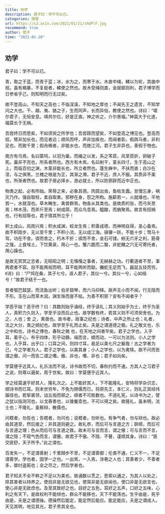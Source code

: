 ```yaml
---
title: 劝学
description: 君子曰：学不可以已。
categories: 随笔
url: https://s3.ax1x.com/2021/01/21/shOPlF.jpg
recommend: true
author: 荀子
time: "2021-01-20"
---
```


## 劝学

君子曰：学不可以已。

青，取之于蓝，而青于蓝；冰，水为之，而寒于水。木直中绳，輮以为轮，其曲中规。虽有槁暴，不复挺者，輮使之然也。故木受绳则直，金就砺则利，君子博学而日参省乎己，则知明而行无过矣。

故不登高山，不知天之高也；不临深溪，不知地之厚也；不闻先王之遗言，不知学问之大也。干、越、夷、貉之子，生而同声，长而异俗，教使之然也。诗曰：“嗟尔君子，无恒安息。靖共尔位，好是正直。神之听之，介尔景福。”神莫大于化道，福莫长于无祸。

吾尝终日而思矣，不如须臾之所学也；吾尝跂而望矣，不如登高之博见也。登高而招，臂非加长也，而见者远；顺风而呼，声非加疾也，而闻者彰。假舆马者，非利足也，而致千里；假舟楫者，非能水也，而绝江河。君子生非异也，善假于物也。

南方有鸟焉，名曰蒙鸠，以羽为巢，而编之以发，系之苇苕，风至苕折，卵破子死。巢非不完也，所系者然也。西方有木焉，名曰射干，茎长四寸，生于高山之上，而临百仞之渊，木茎非能长也，所立者然也。蓬生麻中，不扶而直；白沙在涅，与之俱黑。兰槐之根是为芷，其渐之滫，君子不近，庶人不服。其质非不美也，所渐者然也。故君子居必择乡，游必就士，所以防邪辟而近中正也。

物类之起，必有所始。荣辱之来，必象其德。肉腐出虫，鱼枯生蠹。怠慢忘身，祸灾乃作。强自取柱，柔自取束。邪秽在身，怨之所构。施薪若一，火就燥也，平地若一，水就湿也。草木畴生，禽兽群焉，物各从其类也。是故质的张，而弓矢至焉；林木茂，而斧斤至焉；树成荫，而众鸟息焉。醯酸，而蚋聚焉。故言有招祸也，行有招辱也，君子慎其所立乎！

积土成山，风雨兴焉；积水成渊，蛟龙生焉；积善成德，而神明自得，圣心备焉。故不积跬步，无以至千里；不积小流，无以成江海。骐骥一跃，不能十步；驽马十驾，功在不舍。锲而舍之，朽木不折；锲而不舍，金石可镂。蚓无爪牙之利，筋骨之强，上食埃土，下饮黄泉，用心一也。蟹六跪而二螯，非蛇鳝之穴无可寄托者，用心躁也。

是故无冥冥之志者，无昭昭之明；无惛惛之事者，无赫赫之功。行衢道者不至，事两君者不容。目不能两视而明，耳不能两听而聪。螣蛇无足而飞，鼫鼠五技而穷。《诗》曰：“尸鸠在桑，其子七兮。淑人君子，其仪一兮。其仪一兮，心如结兮！”故君子结于一也。

昔者瓠巴鼓瑟，而流鱼出听；伯牙鼓琴，而六马仰秣。故声无小而不闻，行无隐而不形。玉在山而草木润，渊生珠而崖不枯。为善不积邪？安有不闻者乎？

学恶乎始？恶乎终？曰：其数则始乎诵经，终乎读礼；其义则始乎为士，终乎为圣人，真积力久则入，学至乎没而后止也。故学数有终，若其义则不可须臾舍也。为之，人也；舍 之，禽兽也。故书者，政事之纪也；诗者，中声之所止也；礼者，法之大分，类之纲纪也。故学至乎礼而止矣。夫是之谓道德之极。礼之敬文也，乐之中和也，诗书之博也，春秋之微 也，在天地之间者毕矣。君子之学也，入乎耳，着乎心，布乎四体，形乎动静。端而言，蝡而动，一可以为法则。小人之学也，入乎耳，出乎口；口耳之间，则四寸耳，曷足以美七尺之躯哉！古之学者为己，今之学者为人。君子之学也，以美其身；小人之学也，以为禽犊。故不问而告谓之傲，问一而告二谓之囋。傲、非也，囋、非也；君子如向矣。

学莫便乎近其人。礼乐法而不说，诗书故而不切，春秋约而不速。方其人之习君子之说，则尊以遍矣，周于世矣。故曰：学莫便乎近其人。

学之经莫速乎好其人，隆礼次之。上不能好其人，下不能隆礼，安特将学杂识志，顺诗书而已耳。则末世穷年，不免为陋儒而已。将原先王，本仁义，则礼正其经纬蹊径也。若挈裘领，诎五指而顿之，顺者不可胜数也。不道礼宪，以诗书为之，譬之犹以指测河也，以戈舂黍也，以锥餐壶也，不可以得之矣。故隆礼，虽未明，法士也；不隆礼，虽察辩，散儒也。

问楛者，勿告也；告楛者，勿问也；说楛者，勿听也。有争气者，勿与辩也。故必由其道至，然后接之；非其道则避之。故礼恭，而后可与言道之方；辞顺，而后可与言道之理；色从而后可与言道之致。故未可与言而言，谓之傲；可与言而不言，谓之隐；不观气色而言，谓瞽。故君子不傲、不隐、不瞽，谨顺其身。诗曰：“匪交匪舒，天子所予。”此之谓也。

百发失一，不足谓善射；千里蹞步不至，不足谓善御；伦类不通，仁义不一，不足谓善学。学也者，固学一之也。一出焉，一入焉，涂巷之人也；其善者少，不善者多，桀纣盗跖也；全之尽之，然后学者也。

君子知夫不全不粹之不足以为美也，故诵数以贯之，思索以通之，为其人以处之，除其害者以持养之。使目非是无欲见也，使耳非是无欲闻也，使口非是无欲言也，使心非是无欲虑也。及至其致好之也，目好之五色，耳好之五声，口好之五味，心利之有天下。是故权利不能倾也，群众不能移也，天下不能荡也。生乎由是，死乎由是，夫是之谓德操。德操然后能定，能定然后能应。能定能应，夫是之谓成人。天见其明，地见其光，君子贵其全也。

